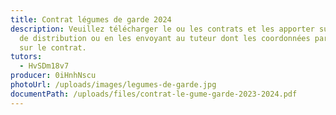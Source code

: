 ```yaml
---
title: Contrat légumes de garde 2024
description: Veuillez télécharger le ou les contrats et les apporter sur le lieu
  de distribution ou en les envoyant au tuteur dont les coordonnées paraissent
  sur le contrat.
tutors:
  - HvSDm18v7
producer: 0iHnhNscu
photoUrl: /uploads/images/legumes-de-garde.jpg
documentPath: /uploads/files/contrat-le-gume-garde-2023-2024.pdf
---
```

